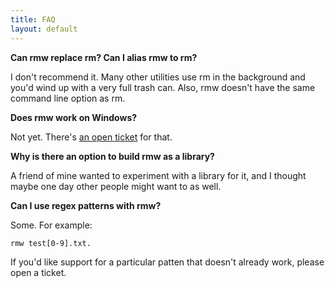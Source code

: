 ```yaml
---
title: FAQ
layout: default
---
```


**Can rmw replace rm? Can I alias rmw to rm?**

I don't recommend it. Many other utilities use rm in the background and
you'd wind up with a very full trash can. Also, rmw doesn't have the
same command line option as rm.

**Does rmw work on Windows?**

Not yet. There's [an open
ticket](https://github.com/theimpossibleastronaut/rmw/issues/71) for
that.

**Why is there an option to build rmw as a library?**

A friend of mine wanted to experiment with a library for it, and I
thought maybe one day other people might want to as well.

**Can I use regex patterns with rmw?**

Some. For example:

    rmw test[0-9].txt.

If you'd like support for a particular patten that doesn't already
work, please open a ticket.
